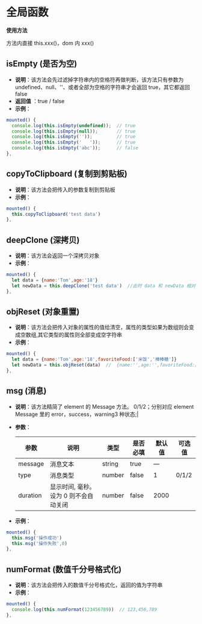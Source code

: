 # 全局函数

**使用方法**

方法内直接 this.xxx()，dom 内 xxx()

## isEmpty (是否为空)

- **说明**：该方法会先过滤掉字符串内的空格符再做判断，该方法只有参数为 undefined、null、''、或者全部为空格的字符串才会返回 true，其它都返回 false
- **返回值** ：true / false
- **示例**：

```js
mounted() {
  console.log(this.isEmpty(undefined));  // true
  console.log(this.isEmpty(null));       // true
  console.log(this.isEmpty(''));         // true
  console.log(this.isEmpty('   '));      // true
  console.log(this.isEmpty('abc'));      // false
},
```

## copyToClipboard (复制到剪贴板)

- **说明**：该方法会把传入的参数复制到剪贴板
- **示例**：

```js
mounted() {
  this.copyToClipboard('test data')
},
```

## deepClone (深拷贝)

- **说明**：该方法会返回一个深拷贝对象
- **示例**：

```js
mounted() {
  let data = {name:'Tom',age:'18'}
  let newData = this.deepClone('test data')  //此时 data 和 newData 相对独立
},
```

## objReset (对象重置)

- **说明**：该方法会把传入对象的属性的值给清空，属性的类型如果为数组则会变成空数组,其它类型的属性则全部变成空字符串
- **示例**：

```js
mounted() {
  let data = {name:'Tom',age:'18',favoriteFood:['米饭','棒棒糖']}
  let newData = this.objReset(data)  //  {name:'',age:'',favoriteFood:[]}
},
```

## msg (消息)

- **说明**：该方法精简了 element 的 Message 方法。
  0/1/2；分别对应 element Message 里的 error，success，warning3 种状态;|
- **参数**：

  | 参数     | 说明                                  | 类型   | 是否必填 | 默认值 | 可选值 |
  | -------- | ------------------------------------- | ------ | -------- | ------ | ------ |
  | message  | 消息文本                              | string | true     | —      |        |
  | type     | 消息类型                              | number | false    | 1      | 0/1/2  |
  | duration | 显示时间, 毫秒。设为 0 则不会自动关闭 | number | false    | 2000   |        |

- **示例**：

```js
mounted() {
  this.msg('操作成功')
  this.msg('操作失败',0)
},
```

## numFormat (数值千分号格式化)

- **说明**：该方法会把传入的数值千分号格式化，返回的值为字符串
- **示例**：

```js
mounted() {
  console.log(this.numFormat(123456789))  // 123,456,789
},
```


